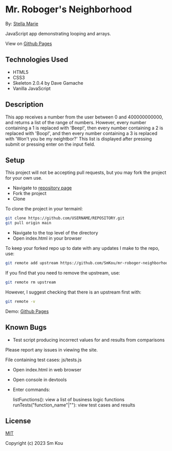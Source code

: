 # Mr. Roboger's Neighborhood

By: [Stella Marie](http://smkou.com)

JavaScript app demonstrating looping and arrays.

View on [Github Pages](https://smkou.github.io/mr-roboger-neighborhood/)

## Technologies Used

- HTML5
- CSS3
- Skeleton 2.0.4 by Dave Gamache
- Vanilla JavaScript

## Description

This app receives a number from the user between 0 and 400000000000, and returns a list of the range of numbers. However, every number containing a 1 is replaced with 'Beep!', then every number containing a 2 is replaced with 'Boop!', and then every number containing a 3 is replaced with 'Won't you be my neightbor?' This list is displayed after pressing submit or pressing enter on the input field.

## Setup

This project will not be accepting pull requests, but you may fork the project for your own use.

- Navigate to [repository page](https://github.com/SmKou/mr-roboger-neighborhood)
- Fork the project
- Clone 

To clone the project in your termainl:

```bash
git clone https://github.com/USERNAME/REPOSITORY.git
git pull origin main
```

- Navigate to the top level of the directory
- Open index.html in your browser

To keep your forked repo up to date with any updates I make to the repo, use: 

```bash
git remote add upstream https://github.com/SmKou/mr-roboger-neighborhood.git
```

If you find that you need to remove the upstream, use:

```bash
git remote rm upstream
```

However, I suggest checking that there is an upstream first with:

```bash
git remote -v
```

Demo: [Github Pages](https://smkou.github.io/mr-roboger-neighborhood/)

## Known Bugs

- Test script producing incorrect values for and results from comparisons

Please report any issues in viewing the site.

File containing test cases: js/tests.js
- Open index.html in web browser
- Open console in devtools
- Enter commands:

    listFunctions(): view a list of business logic functions
    runTests("function_name"|""): view test cases and results

## License

[MIT](https://choosealicense.com/licenses/mit/)

Copyright (c) 2023 Sm Kou